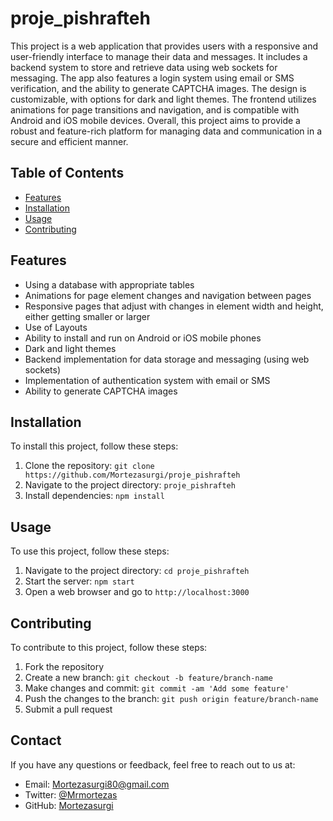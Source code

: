 # proje_pishrafteh

This project is a web application that provides users with a responsive and user-friendly interface to manage their data and messages. It includes a backend system to store and retrieve data using web sockets for messaging. The app also features a login system using email or SMS verification, and the ability to generate CAPTCHA images. The design is customizable, with options for dark and light themes. The frontend utilizes animations for page transitions and navigation, and is compatible with Android and iOS mobile devices. Overall, this project aims to provide a robust and feature-rich platform for managing data and communication in a secure and efficient manner.

## Table of Contents

- [Features](#features)
- [Installation](#installation)
- [Usage](#usage)
- [Contributing](#contributing)

## Features

- Using a database with appropriate tables
- Animations for page element changes and navigation between pages
- Responsive pages that adjust with changes in element width and height, either getting smaller or larger
- Use of Layouts
- Ability to install and run on Android or iOS mobile phones
- Dark and light themes
- Backend implementation for data storage and messaging (using web sockets)
- Implementation of authentication system with email or SMS
- Ability to generate CAPTCHA images

## Installation

To install this project, follow these steps:

1. Clone the repository: `git clone https://github.com/Mortezasurgi/proje_pishrafteh`
2. Navigate to the project directory: `proje_pishrafteh`
3. Install dependencies: `npm install`

## Usage

To use this project, follow these steps:

1. Navigate to the project directory: `cd proje_pishrafteh`
2. Start the server: `npm start`
3. Open a web browser and go to `http://localhost:3000`

## Contributing

To contribute to this project, follow these steps:

1. Fork the repository
2. Create a new branch: `git checkout -b feature/branch-name`
3. Make changes and commit: `git commit -am 'Add some feature'`
4. Push the changes to the branch: `git push origin feature/branch-name`
5. Submit a pull request


## Contact

If you have any questions or feedback, feel free to reach out to us at:

- Email: [Mortezasurgi80@gmail.com](mailto:Mortezasurgi80@gmail.com)
- Twitter: [@Mrmortezas](https://twitter.com/yourusername)
- GitHub: [Mortezasurgi](https://github.com/Mortezasurgi)

